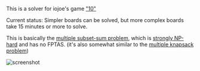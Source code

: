 This is a solver for iojoe's game ["10"](http://www.iojoe.com/10/)

Current status: Simpler boards can be solved, but more complex boards take 15 minutes or more to solve.

This is basically the [multiple subset-sum problem](https://en.wikipedia.org/wiki/Knapsack_problem#Subset-sum_problem), which is [strongly NP-hard](https://en.wikipedia.org/wiki/Strongly_NP-complete) and has no FPTAS.  (it's also somewhat similar to the [multiple knapsack problem](https://en.wikipedia.org/wiki/Knapsack_problem#Multiple_knapsack_problem))

![screenshot](http://deenewcum.github.io/iojoe10_solver/iojoe10_solver.png)
